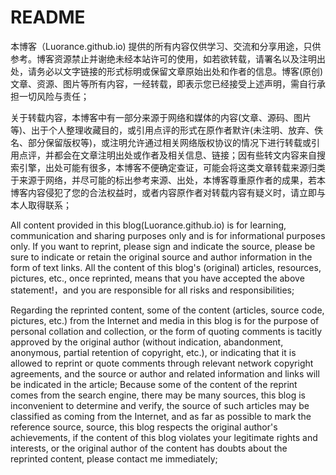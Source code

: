 # README

本博客（Luorance.github.io) 提供的所有内容仅供学习、交流和分享用途，只供参考。博客资源禁止并谢绝未经本站许可的使用，如若欲转载，请署名以及注明出处，请务必以文字链接的形式标明或保留文章原始出处和作者的信息。博客(原创)文章、资源、图片等所有内容，一经转载，即表示您已经接受上述声明，需自行承担一切风险与责任；

关于转载内容，本博客中有一部分来源于网络和媒体的内容(文章、源码、图片等)、出于个人整理收藏目的，或引用点评的形式在原作者默许(未注明、放弃、佚名、部分保留版权等)，或注明允许通过相关网络版权协议的情况下进行转载或引用点评，并都会在文章注明出处或作者及相关信息、链接；因有些转文内容来自搜索引擎，出处可能有很多，本博客不便确定查证，可能会将这类文章转载来源归类于来源于网络，并尽可能的标出参考来源、出处，本博客尊重原作者的成果，若本博客内容侵犯了您的合法权益时，或者内容原作者对转载内容有疑义时，请立即与本人取得联系；



All content provided in this blog(Luorance.github.io) is for learning, communication and sharing purposes only and is for informational purposes only. If you want to reprint, please sign and indicate the source, please be sure to indicate or retain the original source and author information in the form of text links. All the content of this blog's (original) articles, resources, pictures, etc., once reprinted, means that you have accepted the above statement!，and you are responsible for all risks and responsibilities;

Regarding the reprinted content, some of the content (articles, source code, pictures, etc.) from the Internet and media in this blog is for the purpose of personal collation and collection, or the form of quoting comments is tacitly approved by the original author (without indication, abandonment, anonymous, partial retention of copyright, etc.), or indicating that it is allowed to reprint or quote comments through relevant network copyright agreements, and the source or author and related information and links will be indicated in the article; Because some of the content of the reprint comes from the search engine, there may be many sources, this blog is inconvenient to determine and verify, the source of such articles may be classified as coming from the Internet, and as far as possible to mark the reference source, source, this blog respects the original author's achievements, if the content of this blog violates your legitimate rights and interests, or the original author of the content has doubts about the reprinted content, please contact me immediately;